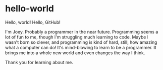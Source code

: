 # hello-world

Hello, world!
Hello, GitHub!

I'm Joey. Probably a programmer in the near future.
Programming seems a lot of fun to me, though I'm struggling much learning to code.
Maybe I wasn't born so clever, and programming is kind of hard, still, how amazing what a computer can do!
It's mind-blowing to learn to be a programmer. It brings me into a whole new world and even changes the way I think.

Thank you for learning about me.
